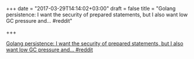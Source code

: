+++
date = "2017-03-29T14:14:02+03:00"
draft = false
title = "Golang persistence: I want the security of prepared statements, but I also want low GC pressure and…  #reddit"

+++

<p><a href="https://t.co/OVKaezHs2I">Golang persistence: I want the security of prepared statements, but I also want low GC pressure and…  #reddit</a></p>